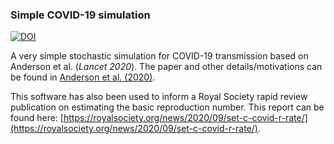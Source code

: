 ### Simple COVID-19 simulation

[![DOI](https://zenodo.org/badge/DOI/10.5281/zenodo.4680055.svg)](https://doi.org/10.5281/zenodo.4680055)

A very simple stochastic simulation for COVID-19 transmission based on Anderson et al. (_Lancet 2020_). The paper and other details/motivations can be found in [Anderson et al. (2020)](https://www.thelancet.com/journals/lancet/article/PIIS0140-6736(20)30567-5/fulltext).

This software has also been used to inform a Royal Society rapid review publication on estimating the basic reproduction number. This report can be found here: [https://royalsociety.org/news/2020/09/set-c-covid-r-rate/](https://royalsociety.org/news/2020/09/set-c-covid-r-rate/).


